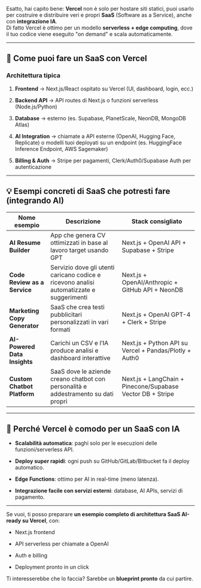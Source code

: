 Esatto, hai capito bene: **Vercel** non è solo per hostare siti statici, puoi usarlo per costruire e distribuire veri e propri **SaaS** (Software as a Service), anche con **integrazione IA**.  
Di fatto Vercel è ottimo per un modello **serverless + edge computing**, dove il tuo codice viene eseguito "on demand" e scala automaticamente.

---

## 🚀 Come puoi fare un SaaS con Vercel

### Architettura tipica

1. **Frontend** → Next.js/React ospitato su Vercel (UI, dashboard, login, ecc.)
    
2. **Backend API** → API routes di Next.js o funzioni serverless (Node.js/Python)
    
3. **Database** → esterno (es. Supabase, PlanetScale, NeonDB, MongoDB Atlas)
    
4. **AI Integration** → chiamate a API esterne (OpenAI, Hugging Face, Replicate) o modelli tuoi deployati su un endpoint (es. HuggingFace Inference Endpoint, AWS Sagemaker)
    
5. **Billing & Auth** → Stripe per pagamenti, Clerk/Auth0/Supabase Auth per autenticazione
    

---

## 💡 Esempi concreti di SaaS che potresti fare (integrando AI)

|Nome esempio|Descrizione|Stack consigliato|
|---|---|---|
|**AI Resume Builder**|App che genera CV ottimizzati in base al lavoro target usando GPT|Next.js + OpenAI API + Supabase + Stripe|
|**Code Review as a Service**|Servizio dove gli utenti caricano codice e ricevono analisi automatizzate e suggerimenti|Next.js + OpenAI/Anthropic + GitHub API + NeonDB|
|**Marketing Copy Generator**|SaaS che crea testi pubblicitari personalizzati in vari formati|Next.js + OpenAI GPT-4 + Clerk + Stripe|
|**AI-Powered Data Insights**|Carichi un CSV e l’IA produce analisi e dashboard interattive|Next.js + Python API su Vercel + Pandas/Plotly + Auth0|
|**Custom Chatbot Platform**|SaaS dove le aziende creano chatbot con personalità e addestramento su dati propri|Next.js + LangChain + Pinecone/Supabase Vector DB + Stripe|

---

## 🔹 Perché Vercel è comodo per un SaaS con IA

- **Scalabilità automatica**: paghi solo per le esecuzioni delle funzioni/serverless API.
    
- **Deploy super rapidi**: ogni push su GitHub/GitLab/Bitbucket fa il deploy automatico.
    
- **Edge Functions**: ottimo per AI in real-time (meno latenza).
    
- **Integrazione facile con servizi esterni**: database, AI APIs, servizi di pagamento.
    

---

Se vuoi, ti posso preparare **un esempio completo di architettura SaaS AI-ready su Vercel**, con:

- Next.js frontend
    
- API serverless per chiamate a OpenAI
    
- Auth e billing
    
- Deployment pronto in un click
    

Ti interesserebbe che lo faccia? Sarebbe un **blueprint pronto** da cui partire.